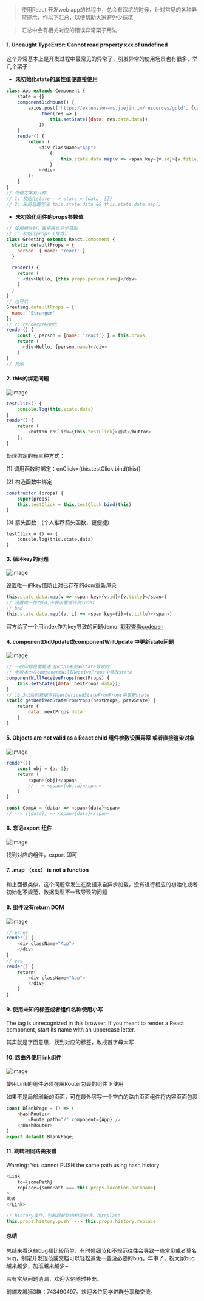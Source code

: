 > 使用React 开发web app的过程中，总会有踩坑的时候，针对常见的各种异常提示，作以下汇总，以便帮助大家避免少踩坑

> 汇总中会有相关对应的错误异常栗子用法

#### 1. Uncaught TypeError: Cannot read property xxx of undefined

这个异常基本上是开发过程中最常见的异常了，引发异常的使用场景也有很多，举几个栗子：

- **未初始化state的属性值便直接使用**
```js
class App extends Component {
	state = {}  
	componentDidMount() {
		axios.post('https://extension-ms.juejin.im/resources/gold', {category: 'frontend'})
			.then(res => {
				this.setState({data: res.data.data});
			});
	}
	render() {
		return (
			<div className="App">
				{
					this.state.data.map(v => <span key={v.id}>{v.title}</span>)
				}
			</div>
		);
	}
}
// 处理方案有几种
// 1: 初始化state --> state = {data: []}
// 2: 采用短路写法 this.state.data && this.state.data.map()
```
- **未初始化组件的props参数值**
```js
// 使用组件时，数据来自异步获取
// 1: 初始化props (推荐)
class Greeting extends React.Component {
  static defaultProps = {   
    person: { name: 'react' }
  }

  render() {
    return (
      <div>Hello, {this.props.person.name}</div>
    )
  }
}
// 也可以
Greeting.defaultProps = {
  name: 'Stranger'
};
// 2: render时初始化
render() {
    const { person = {name: 'react'} } = this.props;
    return (
      <div>Hello, {person.name}</div>
    )
}
// 其他
```

#### 2. this的绑定问题

![image](https://note.youdao.com/yws/public/resource/9922af5dc1c71d8541777f2cf3088460/xmlnote/7F228B53118B4203AC61A95AB7429767/515)

```js
testClick() {
	console.log(this.state.data)
}
render() {
	return (
		<button onClick={this.testClick}>测试</button>
	);
}
```

处理绑定的有三种方式：

(1) 调用函数时绑定：onClick={this.testClick.bind(this)}

(2) 构造函数中绑定：
```js
constructor (props) {
    super(props)
    this.testClick = this.testClick.bind(this)
}
```

(3) 箭头函数：(个人推荐箭头函数，更便捷)
```
testClick = () => {
	console.log(this.state.data)
}
```


#### 3. 循环key的问题

![image](https://note.youdao.com/yws/public/resource/9922af5dc1c71d8541777f2cf3088460/xmlnote/029CADDAC21D4A0EAEF3D0A17155B6F3/547)

设置唯一的key值防止对已存在的dom重新渲染

```js
this.state.data.map(v => <span key={v.id}>{v.title}</span>)
// 设置唯一性的id,不要设置循环的index
// bad
this.state.data.map((v, i) => <span key={i}>{v.title}</span>)
```
官方给了一个用index作为key导致的问题demo: [戳我查看codepen](https://reactjs.org/redirect-to-codepen/reconciliation/index-used-as-key)

#### 4. componentDidUpdate或componentWillUpdate 中更新state问题

![image](https://note.youdao.com/yws/public/resource/9922af5dc1c71d8541777f2cf3088460/xmlnote/5EBE49A18FBE4FD2AF36A41A13954A59/573)
```js
// 一般问题是需要通过props来更新state导致的
// 老版本的在componentWillReceiveProps中修改state
componentWillReceiveProps(nextProps) {
	this.setState({data: nextProps.data});
}
// 16.3以后的新版本在getDerivedStateFromProps中更新state
static getDerivedStateFromProps(nextProps, prevState) {
    return {
        data: nextProps.data
    }
}
```

#### 5. Objects are not valid as a React child  组件参数设置异常 或者直接渲染对象

![image](https://note.youdao.com/yws/public/resource/9922af5dc1c71d8541777f2cf3088460/xmlnote/11B6E30E907C4E21A4C087AE8C299DFE/592)

```js
render(){
    const obj = {a: 1};
    return (
        <span>{obj}</span>  
        // --> <span>{obj.a}</span>
    )
}

const CompA = (data) => <span>{data}<span> 
// --> ({data}) => <span>{data}</span>

```

#### 6. 忘记export 组件

![image](https://note.youdao.com/yws/public/resource/9922af5dc1c71d8541777f2cf3088460/xmlnote/9B2D9A7271ED44C98004025339DE3147/609)

找到对应的组件，export 即可

#### 7. .map （xxx） is not a function 

和上面很类似，这个问题常发生在数据来自异步加载，没有进行相应的初始化或者初始化不规范，数据类型不一致导致的问题

#### 8. 组件没有return DOM

![image](https://note.youdao.com/yws/public/resource/9922af5dc1c71d8541777f2cf3088460/xmlnote/DFCC1EB37835443687F759F1881E40C9/653)
```js
// error
render() {
	<div className="App">
	</div>
}
// yes
render() {
	return(
	    <div className="App">
	    </div>
	)
}
```

#### 9. 使用未知的标签或者组件名称使用小写

The tag <test> is unrecognized in this browser. If you meant to render a React component, start its name with an uppercase letter. 

其实就是字面意思，找到对应的标签，改成首字母大写

#### 10. 路由外使用link组件

![image](https://note.youdao.com/yws/public/resource/9922af5dc1c71d8541777f2cf3088460/xmlnote/E8A2AA5515FD4C46AA1E21EE5D46C4F5/672)

使用Link的组件必须在用Router包裹的组件下使用

如果不是局部刷新的页面，可在最外层写一个空白的路由页面组件将内容页面包裹

```js
const BlankPage = () => (
    <HashRouter>
        <Route path="/" component={App} />
    </HashRouter>
)
export default BlankPage;
```

#### 11. 跳转相同路由报错

Warning: You cannot PUSH the same path using hash history

```js
<Link
    to={somePath}
    replace={somePath === this.props.location.pathname}
>
跳转
</Link>

// history操作，判断跳转路由相同的话，用replace
this.props.history.push  --> this.props.history.replace
```


#### 总结

总结来看这些bug都比较简单，有时候细节和不规范往往会导致一些常见或者莫名bug，制定开发规范或文档可以轻松避免一些没必要的bug，年中了，祝大家bug越来越少，加班越来越少~

若有常见问题遗漏，欢迎大佬随时补充。

前端攻城狮3群：743490497。欢迎各位同学进群分享和交流。
